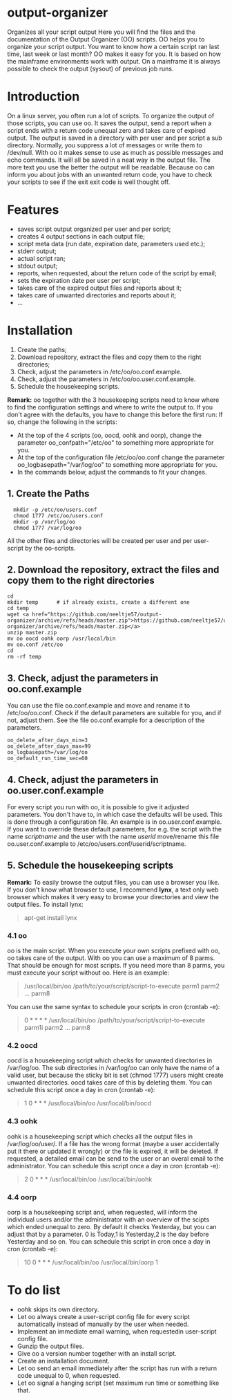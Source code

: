 # output-organizer
Organizes all your script output
Here you will find the files and the documentation of the Output Organizer (OO) scripts. OO helps you to organize your script output. You want to know how a certain script ran last time, last week or last month? OO makes it easy for you. It is based on how the mainframe environments work with output. On a mainframe it is always possible to check the output (sysout) of previous job runs.
# Introduction
On a linux server, you often run a lot of scripts. To organize the output of those scripts, you can use oo. It saves the output, send a report when a script ends with a return code unequal zero and takes care of expired output. The output is saved in a directory with per user and per script a sub directory. Normally, you suppress a lot of messages or write them to /dev/null. With oo it makes sense to use as much as possible messages and echo commands. It will all be saved in a neat way in the output file. The more text you use the better the output will be readable. Because oo can inform you about jobs with an unwanted return code, you have to check your scripts to see if the exit exit code is well thought off.
# Features
* saves script output organized per user and per script;
* creates 4 output sections in each output file;
* script meta data (run date, expiration date, parameters used etc.);
* stderr output;
* actual script ran;
* stdout output;
* reports, when requested, about the return code of the script by email;
* sets the expiration date per user per script;
* takes care of the expired output files and reports about it;
* takes care of unwanted directories and reports about it;
* ...
# Installation
1. Create the paths;
2. Download repository, extract the files and copy them to the right directories;
3. Check, adjust the parameters in /etc/oo/oo.conf.example.
4. Check, adjust the parameters in /etc/oo/oo.user.conf.example.
5. Schedule the housekeeping scripts.

**Remark:** oo together with the 3 housekeeping scripts need to know where to find the configuration settings and where to write the output to. If you don't agree with the defaults, you have to change this before the first run: If so, change the following in the scripts:
* At the top of the 4 scripts (oo, oocd, oohk and oorp), change the parameter oo_confpath="/etc/oo" to something more appropriate for you.
* At the top of the configuration file /etc/oo/oo.conf change the parameter oo_logbasepath="/var/log/oo" to something more appropriate for you.
* In the commands below, adjust the commands to fit your changes.
## 1. Create the Paths
~~~~
  mkdir -p /etc/oo/users.conf
  chmod 1777 /etc/oo/users.conf
  mkdir -p /var/log/oo
  chmod 1777 /var/log/oo
~~~~
All the other files and directories will be created per user and per user-script by the oo-scripts.
## 2. Download the repository, extract the files and copy them to the right directories
~~~~
cd
mkdir temp      # if already exists, create a different one
cd temp
wget <a href="https://github.com/neeltje57/output-organizer/archive/refs/heads/master.zip">https://github.com/neeltje57/output-organizer/archive/refs/heads/master.zip</a>
unzip master.zip
mv oo oocd oohk oorp /usr/local/bin
mv oo.conf /etc/oo
cd
rm -rf temp
~~~~
## 3. Check, adjust the parameters in oo.conf.example
You can use the file oo.conf.example and move and rename it to /etc/oo/oo.conf. Check if the default parameters are suitable for you, and if not, adjust them. See the file oo.conf.example for a description of the parameters.
~~~~
oo_delete_after_days_min=3
oo_delete_after_days_max=99
oo_logbasepath=/var/log/oo
oo_default_run_time_sec=60
~~~~
## 4. Check, adjust the parameters in oo.user.conf.example
For every script you run with oo, it is possible to give it adjusted parameters. You don't have to, in which case the defaults will be used. This is done through a configuration file. An example is in oo.user.conf.example. If you want to override these default parameters, for e.g. the script with the name *scriptname* and the user with the name *userid* move/rename this file oo.user.conf.example to /etc/oo/users.conf/userid/scriptname.
## 5. Schedule the housekeeping scripts
**Remark:** To easily browse the output files, you can use a browser you like. If you don't know what browser to use, I recommend **lynx**, a text only web browser which makes it very easy to browse your directories and view the output files. To install lynx:
> apt-get install lynx
### 4.1 oo
oo is the main script. When you execute your own scripts prefixed with oo, oo takes care of the output. With oo you can use a maximum of 8 parms. That should be enough for most scripts. If you need more than 8 parms, you must execute your script without oo. Here is an example:
> /usr/local/bin/oo /path/to/your/script/script-to-execute parm1 parm2 ... parm8

You can use the same syntax to schedule your scripts in cron (crontab -e):

> 0 * * * * /usr/local/bin/oo /path/to/your/script/script-to-execute parm1i parm2 ... parm8
### 4.2 oocd
oocd is a housekeeping script which checks for unwanted directories in /var/log/oo. The sub directories in /var/log/oo can only have the name of a valid user, but because the sticky bit is set (chmod 1777) users might create unwanted directories. oocd takes care of this by deleting them. You can schedule this script once a day in cron (crontab -e):
> 1 0 * * * /usr/local/bin/oo /usr/local/bin/oocd
### 4.3 oohk
oohk is a housekeeping script which checks all the output files in /var/log/oo/user/. If a file has the wrong format (maybe a user accidentally put it there or updated it wrongly) or the file is expired, it will be deleted. If requested, a detailed email can be send to the user or an overal email to the administrator. You can schedule this script once a day in cron (crontab -e):
> 2 0 * * * /usr/local/bin/oo /usr/local/bin/oohk
### 4.4 oorp
oorp is a housekeeping script and, when requested, will inform the individual users and/or the administrator with an overview of the scipts which ended unequal to zero. By default it checks Yesterday, but you can adjust that by a parameter. 0 is Today,1 is Yesterday,2 is the day before Yesterday and so on. You can schedule this script in cron once a day in cron (crontab -e):
> 10 0 * * * /usr/local/bin/oo /usr/local/bin/oorp 1
# To do list
* oohk skips its own directory.
* Let oo always create a user-script config file for every script automatically instead of manually by the user when needed.
* Implement an immediate email warning, when requestedin user-script config file.</div>
* Gunzip the output files.
* Give oo a version number together with an install script.
* Create an installation document.
* Let oo send an email immediately after the script has run with a return code unequal to 0, when requested.
* Let oo signal a hanging script (set maximum run time or something like that.

